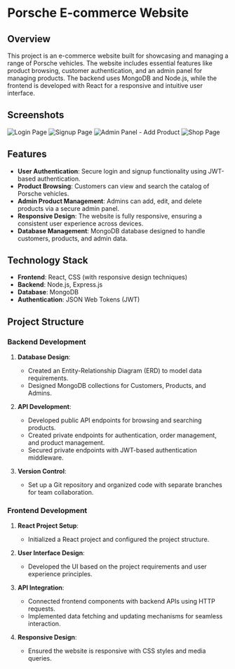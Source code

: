 # Porsche E-commerce Website

## Overview
This project is an e-commerce website built for showcasing and managing a range of Porsche vehicles. The website includes essential features like product browsing, customer authentication, and an admin panel for managing products. The backend uses MongoDB and Node.js, while the frontend is developed with React for a responsive and intuitive user interface.

## Screenshots
![Login Page](./screenshots/sc2.png)
![Signup Page](./screenshots/sc1.png)
![Admin Panel - Add Product](./screenshots/sc4.png)
![Shop Page](./screenshots/sc3.png)

## Features
- **User Authentication**: Secure login and signup functionality using JWT-based authentication.
- **Product Browsing**: Customers can view and search the catalog of Porsche vehicles.
- **Admin Product Management**: Admins can add, edit, and delete products via a secure admin panel.
- **Responsive Design**: The website is fully responsive, ensuring a consistent user experience across devices.
- **Database Management**: MongoDB database designed to handle customers, products, and admin data.

## Technology Stack
- **Frontend**: React, CSS (with responsive design techniques)
- **Backend**: Node.js, Express.js
- **Database**: MongoDB
- **Authentication**: JSON Web Tokens (JWT)

## Project Structure
### Backend Development
1. **Database Design**:
   - Created an Entity-Relationship Diagram (ERD) to model data requirements.
   - Designed MongoDB collections for Customers, Products, and Admins.

2. **API Development**:
   - Developed public API endpoints for browsing and searching products.
   - Created private endpoints for authentication, order management, and product management.
   - Secured private endpoints with JWT-based authentication middleware.

3. **Version Control**:
   - Set up a Git repository and organized code with separate branches for team collaboration.

### Frontend Development
1. **React Project Setup**:
   - Initialized a React project and configured the project structure.

2. **User Interface Design**:
   - Developed the UI based on the project requirements and user experience principles.

3. **API Integration**:
   - Connected frontend components with backend APIs using HTTP requests.
   - Implemented data fetching and updating mechanisms for seamless interaction.

4. **Responsive Design**:
   - Ensured the website is responsive with CSS styles and media queries.

